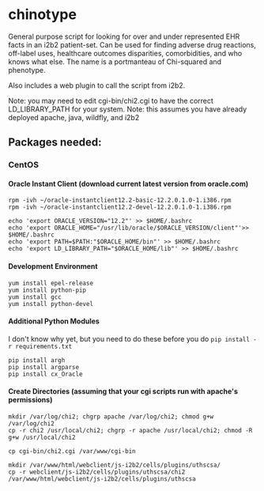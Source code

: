 # chinotype
General purpose script for looking for over and under represented EHR facts in an i2b2 patient-set. Can be used for finding adverse drug reactions, off-label uses, healthcare outcomes disparities, comorbidities, and who knows what else. The name is a portmanteau of Chi-squared and phenotype.

Also includes a web plugin to call the script from i2b2.

Note: you may need to edit cgi-bin/chi2.cgi to have the correct LD_LIBRARY_PATH for your system.
Note: this assumes you have already deployed apache, java, wildfly, and i2b2

## Packages needed:
### CentOS
#### Oracle Instant Client (download current latest version from oracle.com)
```
rpm -ivh ~/oracle-instantclient12.2-basic-12.2.0.1.0-1.i386.rpm
rpm -ivh ~/oracle-instantclient12.2-devel-12.2.0.1.0-1.i386.rpm

echo 'export ORACLE_VERSION="12.2"' >> $HOME/.bashrc
echo 'export ORACLE_HOME="/usr/lib/oracle/$ORACLE_VERSION/client"'>> $HOME/.bashrc
echo 'export PATH=$PATH:"$ORACLE_HOME/bin"' >> $HOME/.bashrc
echo 'export LD_LIBRARY_PATH="$ORACLE_HOME/lib"' >> $HOME/.bashrc
```
#### Development Environment
```
yum install epel-release
yum install python-pip
yum install gcc
yum install python-devel
```
#### Additional Python Modules
I don't know why yet, but you need to do these before you do `pip install -r requirements.txt`
```
pip install argh
pip install argparse
pip install cx_Oracle
```
#### Create Directories (assuming that your cgi scripts run with apache's permissions)
```
mkdir /var/log/chi2; chgrp apache /var/log/chi2; chmod g+w /var/log/chi2
cp -r chi2 /usr/local/chi2; chgrp -r apache /usr/local/chi2; chmod -R g+w /usr/local/chi2

cp cgi-bin/chi2.cgi /var/www/cgi-bin

mkdir /var/www/html/webclient/js-i2b2/cells/plugins/uthscsa/
cp -r webclient/js-i2b2/cells/plugins/uthscsa/chi2 /var/www/html/webclient/js-i2b2/cells/plugins/uthscsa
```
